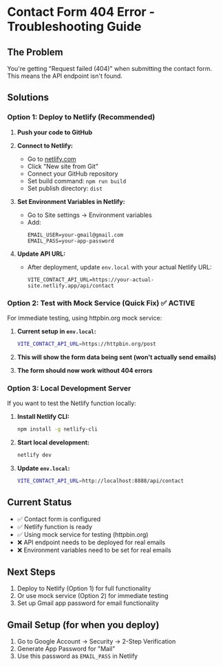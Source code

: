 # Contact Form 404 Error - Troubleshooting Guide

## The Problem
You're getting "Request failed (404)" when submitting the contact form. This means the API endpoint isn't found.

## Solutions

### Option 1: Deploy to Netlify (Recommended)
1. **Push your code to GitHub**
2. **Connect to Netlify:**
   - Go to [netlify.com](https://netlify.com)
   - Click "New site from Git"
   - Connect your GitHub repository
   - Set build command: `npm run build`
   - Set publish directory: `dist`

3. **Set Environment Variables in Netlify:**
   - Go to Site settings → Environment variables
   - Add:
     ```
     EMAIL_USER=your-gmail@gmail.com
     EMAIL_PASS=your-app-password
     ```

4. **Update API URL:**
   - After deployment, update `env.local` with your actual Netlify URL:
     ```
     VITE_CONTACT_API_URL=https://your-actual-site.netlify.app/api/contact
     ```

### Option 2: Test with Mock Service (Quick Fix) ✅ ACTIVE
For immediate testing, using httpbin.org mock service:

1. **Current setup in `env.local`:**
   ```bash
   VITE_CONTACT_API_URL=https://httpbin.org/post
   ```

2. **This will show the form data being sent (won't actually send emails)**
3. **The form should now work without 404 errors**

### Option 3: Local Development Server
If you want to test the Netlify function locally:

1. **Install Netlify CLI:**
   ```bash
   npm install -g netlify-cli
   ```

2. **Start local development:**
   ```bash
   netlify dev
   ```

3. **Update `env.local`:**
   ```bash
   VITE_CONTACT_API_URL=http://localhost:8888/api/contact
   ```

## Current Status
- ✅ Contact form is configured
- ✅ Netlify function is ready
- ✅ Using mock service for testing (httpbin.org)
- ❌ API endpoint needs to be deployed for real emails
- ❌ Environment variables need to be set for real emails

## Next Steps
1. Deploy to Netlify (Option 1) for full functionality
2. Or use mock service (Option 2) for immediate testing
3. Set up Gmail app password for email functionality

## Gmail Setup (for when you deploy)
1. Go to Google Account → Security → 2-Step Verification
2. Generate App Password for "Mail"
3. Use this password as `EMAIL_PASS` in Netlify
